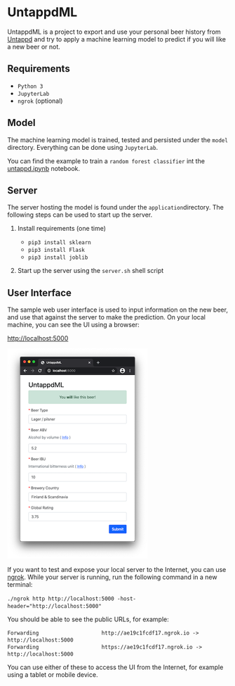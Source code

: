 # UntappdML

UntappdML is a project to export and use your personal beer history from <a href="https://untappd.com">Untappd</a> and try to apply a machine learning model to predict if you will like a new beer or not.

## Requirements

- `Python 3`
- `JupyterLab`
- `ngrok` (optional)

## Model

The machine learning model is trained, tested and persisted under the `model` directory. Everything can be done using `JupyterLab`.

You can find the example to train a `random forest classifier` int the <a href="https://github.com/tutikka/UntappdML/blob/master/model/untappd.ipynb">untappd.ipynb</a> notebook.

## Server

The server hosting the model is found under the `application`directory. The following steps can be used to start up the server.

1. Install requirements (one time)

   - `pip3 install sklearn`
   - `pip3 install Flask`
   - `pip3 install joblib`

2. Start up the server using the `server.sh` shell script

## User Interface

The sample web user interface is used to input information on the new beer, and use that against the server to make the prediction. On your local machine, you can see the UI using a browser:

<a href="http://localhost:5000">http://localhost:5000</a>

![Image](https://github.com/tutikka/UntappdML/blob/master/screenshots/screenshot.png)

If you want to test and expose your local server to the Internet, you can use <a href="https://ngrok.com">ngrok</a>. While your server is running, run the following command in a new terminal:

`./ngrok http http://localhost:5000 -host-header="http://localhost:5000"`

You should be able to see the public URLs, for example:

```
Forwarding                    http://ae19c1fcdf17.ngrok.io -> http://localhost:5000  
Forwarding                    https://ae19c1fcdf17.ngrok.io -> http://localhost:5000
```

You can use either of these to access the UI from the Internet, for example using a tablet or mobile device.